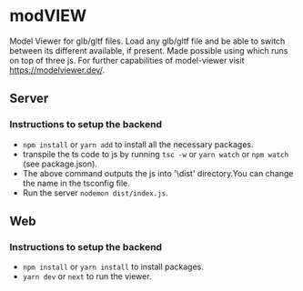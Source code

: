 # modVIEW
 Model Viewer for glb/gltf files. Load any glb/gltf file and be able to switch between its different available, if present. Made possible using <model-viewer> which runs on top of three js. For further capabilities of model-viewer visit https://modelviewer.dev/.
 
## Server
### Instructions to setup the backend
   * `npm install` or `yarn add` to install all the necessary packages.
   * transpile the ts code to js by running `tsc -w` or `yarn watch` or `npm watch` (see package.json).
   * The above command outputs the js into '\dist' directory.You can change the name in the tsconfig file.
   * Run the server `nodemon dist/index.js`.

## Web 
 ### Instructions to setup the backend
   * `npm install` or `yarn install` to install packages.
   * `yarn dev` or `next` to run the viewer.
   

